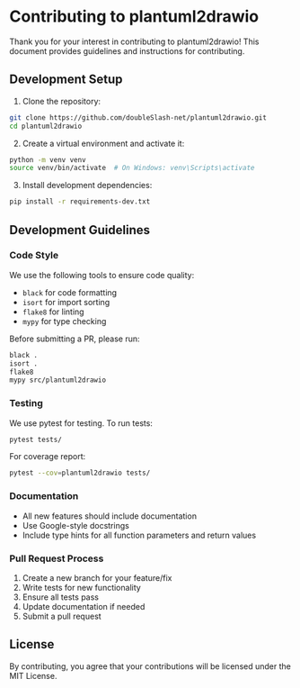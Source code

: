 # Contributing to plantuml2drawio

Thank you for your interest in contributing to plantuml2drawio! This document provides guidelines and instructions for contributing.

## Development Setup

1. Clone the repository:
```bash
git clone https://github.com/doubleSlash-net/plantuml2drawio.git
cd plantuml2drawio
```

2. Create a virtual environment and activate it:
```bash
python -m venv venv
source venv/bin/activate  # On Windows: venv\Scripts\activate
```

3. Install development dependencies:
```bash
pip install -r requirements-dev.txt
```

## Development Guidelines

### Code Style

We use the following tools to ensure code quality:
- `black` for code formatting
- `isort` for import sorting
- `flake8` for linting
- `mypy` for type checking

Before submitting a PR, please run:
```bash
black .
isort .
flake8
mypy src/plantuml2drawio
```

### Testing

We use pytest for testing. To run tests:
```bash
pytest tests/
```

For coverage report:
```bash
pytest --cov=plantuml2drawio tests/
```

### Documentation

- All new features should include documentation
- Use Google-style docstrings
- Include type hints for all function parameters and return values

### Pull Request Process

1. Create a new branch for your feature/fix
2. Write tests for new functionality
3. Ensure all tests pass
4. Update documentation if needed
5. Submit a pull request

## License

By contributing, you agree that your contributions will be licensed under the MIT License.
